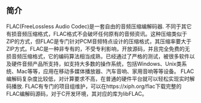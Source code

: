 ## 简介

FLAC(FreeLossless Audio Codec)是一套自由的音频压缩编解码器.
不同于其它有损音频压缩格式，FLAC格式不会破坏任何原有的音频资讯。这种压缩类似于ZIP的方式，但FLAC是专门针对PCM音频特点设计的压缩格式，其压缩率要大于ZIP方式。FLAC是一种非专有的，不受专利影响，开放源码，并且完全免费的无损音频压缩格式，它的编码算法相当成熟，已经通过了严格的测试，被很多软件以及硬件音频产品所支持，如支持大多数的操作系统，包括Windows、Unix类系统、Mac等等，应用在移动多媒体播放器、汽车音响、家用音响等等设备。
FLAC编解码复杂度比较低，对计算要求不高，在普通的硬件平台就可以轻松实现实时解码播放. 
FLAC有专门的项目组维护，可以在https://xiph.org/flac下载完整的FLAC编解码源码，对于C开发环境，其对应的库为libFLAC。
